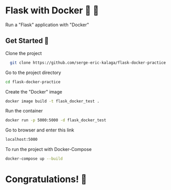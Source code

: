 
# Flask with Docker   🐍 🚢
Run a "Flask" application with "Docker"

## Get Started 🚀  

Clone the project 

~~~bash  
  git clone https://github.com/serge-eric-kalaga/flask-docker-practice.git
~~~

Go to the project directory  

~~~bash  
cd flask-docker-practice
~~~

Create the "Docker" image 

~~~bash  
docker image build -t flask_docker_test .
~~~

Run the container

~~~bash  
docker run -p 5000:5000 -d flask_docker_test 
~~~


Go to browser and enter this link 
~~~bash  
localhost:5000
~~~


To run the project with Docker-Compose
~~~bash 
docker-compose up --build
~~~



 
# Congratulations! 👋  
